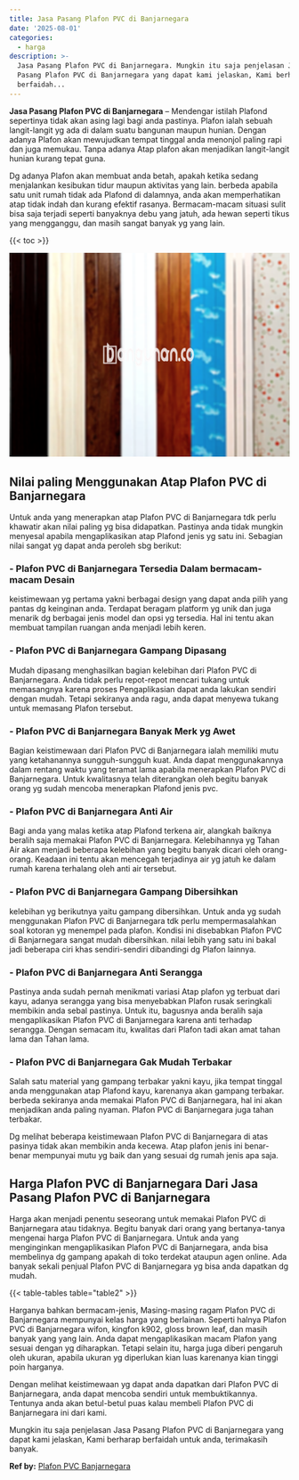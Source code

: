 ```yaml
---
title: Jasa Pasang Plafon PVC di Banjarnegara
date: '2025-08-01'
categories:
  - harga
description: >-
  Jasa Pasang Plafon PVC di Banjarnegara. Mungkin itu saja penjelasan Jasa
  Pasang Plafon PVC di Banjarnegara yang dapat kami jelaskan, Kami berharap
  berfaidah...
---
```


**Jasa Pasang Plafon PVC di Banjarnegara** – Mendengar istilah Plafond sepertinya tidak akan asing lagi bagi anda pastinya. Plafon ialah sebuah langit-langit yg ada di dalam suatu bangunan maupun hunian. Dengan adanya Plafon akan mewujudkan tempat tinggal anda menonjol paling rapi dan juga memukau. Tanpa adanya Atap plafon akan menjadikan langit-langit hunian kurang tepat guna.

Dg adanya Plafon akan membuat anda betah, apakah ketika sedang menjalankan kesibukan tidur maupun aktivitas yang lain. berbeda apabila satu unit rumah tidak ada Plafond di dalamnya, anda akan memperhatikan atap tidak indah dan kurang efektif rasanya. Bermacam-macam situasi sulit bisa saja terjadi seperti banyaknya debu yang jatuh, ada hewan seperti tikus yang mengganggu, dan masih sangat banyak yg yang lain.

{{< toc >}}

![Jasa Pasang Plafon PVC di Banjarnegara](/images/flafond-pvc-murah20.png)

## Nilai paling Menggunakan Atap Plafon PVC di Banjarnegara

Untuk anda yang menerapkan atap Plafon PVC di Banjarnegara tdk perlu khawatir akan nilai paling yg bisa didapatkan. Pastinya anda tidak mungkin menyesal apabila mengaplikasikan atap Plafond jenis yg satu ini. Sebagian nilai sangat yg dapat anda peroleh sbg berikut:

### \- Plafon PVC di Banjarnegara Tersedia Dalam bermacam-macam Desain

keistimewaan yg pertama yakni berbagai design yang dapat anda pilih yang pantas dg keinginan anda. Terdapat beragam platform yg unik dan juga menarik dg berbagai jenis model dan opsi yg tersedia. Hal ini tentu akan membuat tampilan ruangan anda menjadi lebih keren.

### \- Plafon PVC di Banjarnegara Gampang Dipasang

Mudah dipasang menghasilkan bagian kelebihan dari Plafon PVC di Banjarnegara. Anda tidak perlu repot-repot mencari tukang untuk memasangnya karena proses Pengaplikasian dapat anda lakukan sendiri dengan mudah. Tetapi sekiranya anda ragu, anda dapat menyewa tukang untuk memasang Plafon tersebut.

### \- Plafon PVC di Banjarnegara Banyak Merk yg Awet

Bagian keistimewaan dari Plafon PVC di Banjarnegara ialah memiliki mutu yang ketahanannya sungguh-sungguh kuat. Anda dapat menggunakannya dalam rentang waktu yang teramat lama apabila menerapkan Plafon PVC di Banjarnegara. Untuk kwalitasnya telah diterangkan oleh begitu banyak orang yg sudah mencoba menerapkan Plafond jenis pvc.

### \- Plafon PVC di Banjarnegara Anti Air

Bagi anda yang malas ketika atap Plafond terkena air, alangkah baiknya beralih saja memakai Plafon PVC di Banjarnegara. Kelebihannya yg Tahan Air akan menjadi beberapa kelebihan yang begitu banyak dicari oleh orang-orang. Keadaan ini tentu akan mencegah terjadinya air yg jatuh ke dalam rumah karena terhalang oleh anti air tersebut.

### \- Plafon PVC di Banjarnegara Gampang Dibersihkan

kelebihan yg berikutnya yaitu gampang dibersihkan. Untuk anda yg sudah menggunakan Plafon PVC di Banjarnegara tdk perlu mempermasalahkan soal kotoran yg menempel pada plafon. Kondisi ini disebabkan Plafon PVC di Banjarnegara sangat mudah dibersihkan. nilai lebih yang satu ini bakal jadi beberapa ciri khas sendiri-sendiri dibandingi dg Plafon lainnya.

### \- Plafon PVC di Banjarnegara Anti Serangga

Pastinya anda sudah pernah menikmati variasi Atap plafon yg terbuat dari kayu, adanya serangga yang bisa menyebabkan Plafon rusak seringkali membikin anda sebal pastinya. Untuk itu, bagusnya anda beralih saja mengaplikasikan Plafon PVC di Banjarnegara karena anti terhadap serangga. Dengan semacam itu, kwalitas dari Plafon tadi akan amat tahan lama dan Tahan lama.

### \- Plafon PVC di Banjarnegara Gak Mudah Terbakar

Salah satu material yang gampang terbakar yakni kayu, jika tempat tinggal anda menggunakan atap Plafond kayu, karenanya akan gampang terbakar. berbeda sekiranya anda memakai Plafon PVC di Banjarnegara, hal ini akan menjadikan anda paling nyaman. Plafon PVC di Banjarnegara juga tahan terbakar.

Dg melihat beberapa keistimewaan Plafon PVC di Banjarnegara di atas pasinya tidak akan membikin anda kecewa. Atap plafon jenis ini benar-benar mempunyai mutu yg baik dan yang sesuai dg rumah jenis apa saja.

## Harga Plafon PVC di Banjarnegara Dari Jasa Pasang Plafon PVC di Banjarnegara

Harga akan menjadi penentu seseorang untuk memakai Plafon PVC di Banjarnegara atau tidaknya. Begitu banyak dari orang yang bertanya-tanya mengenai harga Plafon PVC di Banjarnegara. Untuk anda yang menginginkan mengaplikasikan Plafon PVC di Banjarnegara, anda bisa membelinya dg gampang apakah di toko terdekat ataupun agen online. Ada banyak sekali penjual Plafon PVC di Banjarnegara yg bisa anda dapatkan dg mudah.

{{< table-tables table="table2" >}}

Harganya bahkan bermacam-jenis, Masing-masing ragam Plafon PVC di Banjarnegara mempunyai kelas harga yang berlainan. Seperti halnya Plafon PVC di Banjarnegara wifon, kingfon k902, gloss brown leaf, dan masih banyak yang yang lain. Anda dapat mengaplikasikan macam Plafon yang sesuai dengan yg diharapkan. Tetapi selain itu, harga juga diberi pengaruh oleh ukuran, apabila ukuran yg diperlukan kian luas karenanya kian tinggi poin harganya.

Dengan melihat keistimewaan yg dapat anda dapatkan dari Plafon PVC di Banjarnegara, anda dapat mencoba sendiri untuk membuktikannya. Tentunya anda akan betul-betul puas kalau membeli Plafon PVC di Banjarnegara ini dari kami.

Mungkin itu saja penjelasan Jasa Pasang Plafon PVC di Banjarnegara yang dapat kami jelaskan, Kami berharap berfaidah untuk anda, terimakasih banyak.

**Ref by:** [Plafon PVC Banjarnegara](https://id.wikipedia.org/wiki/Plafon)
